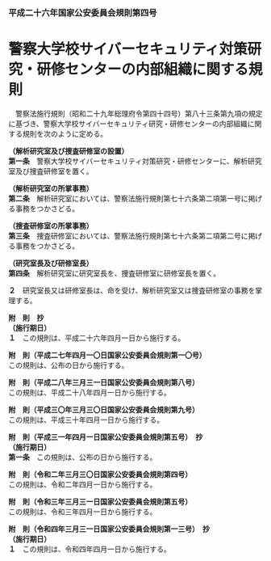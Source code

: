 ### 平成二十六年国家公安委員会規則第四号  
# 警察大学校サイバーセキュリティ対策研究・研修センターの内部組織に関する規則  
　警察法施行規則（昭和二十九年総理府令第四十四号）第八十三条第九項の規定に基づき、警察大学校サイバーセキュリティ研究・研修センターの内部組織に関する規則を次のように定める。  
  
**（解析研究室及び捜査研修室の設置）**  
**第一条**　警察大学校サイバーセキュリティ対策研究・研修センターに、解析研究室及び捜査研修室を置く。  
  
**（解析研究室の所掌事務）**  
**第二条**　解析研究室においては、警察法施行規則第七十六条第二項第一号に掲げる事務をつかさどる。  
  
**（捜査研修室の所掌事務）**  
**第三条**　捜査研修室においては、警察法施行規則第七十六条第二項第二号に掲げる事務をつかさどる。  
  
**（研究室長及び研修室長）**  
**第四条**　解析研究室に研究室長を、捜査研修室に研修室長を置く。  
  
**２**　研究室長又は研修室長は、命を受け、解析研究室又は捜査研修室の事務を掌理する。  
  
**附　則　抄**  
**（施行期日）**  
**１**　この規則は、平成二十六年四月一日から施行する。  
  
**附　則（平成二七年四月一〇日国家公安委員会規則第一〇号）**  
この規則は、公布の日から施行する。  
  
**附　則（平成二八年三月三一日国家公安委員会規則第八号）**  
この規則は、平成二十八年四月一日から施行する。  
  
**附　則（平成三〇年三月三〇日国家公安委員会規則第九号）**  
この規則は、平成三十年四月一日から施行する。  
  
**附　則（平成三一年四月一日国家公安委員会規則第五号）　抄**  
**（施行期日）**  
**第一条**　この規則は、公布の日から施行する。  
  
**附　則（令和二年三月三〇日国家公安委員会規則第四号）**  
この規則は、令和二年四月一日から施行する。  
  
**附　則（令和三年三月三一日国家公安委員会規則第五号）**  
この規則は、令和三年四月一日から施行する。  
  
**附　則（令和四年三月三一日国家公安委員会規則第一三号）　抄**  
**（施行期日）**  
**１**　この規則は、令和四年四月一日から施行する。  
  
